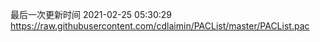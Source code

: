 最后一次更新时间 2021-02-25 05:30:29
https://raw.githubusercontent.com/cdlaimin/PACList/master/PACList.pac

